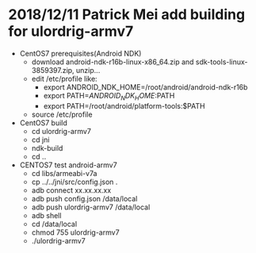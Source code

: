 # 2018/12/11 Patrick Mei add building for ulordrig-armv7
- CentOS7 prerequisites(Android NDK)
	- download android-ndk-r16b-linux-x86_64.zip and sdk-tools-linux-3859397.zip, unzip...
	- edit /etc/profile like:
		- export ANDROID_NDK_HOME=/root/android/android-ndk-r16b
		- export PATH=$ANDROID_NDK_HOME:$PATH
		- export PATH=/root/android/platform-tools:$PATH
	- source /etc/profile
- CentOS7 build
	- cd ulordrig-armv7
	- cd jni
	- ndk-build
	- cd ..
- CENTOS7 test android-armv7
	- cd libs/armeabi-v7a
	- cp ../../jni/src/config.json .
	- adb connect xx.xx.xx.xx
	- adb push config.json /data/local
	- adb push ulordrig-armv7 /data/local
	- adb shell
	- cd /data/local
	- chmod 755 ulordrig-armv7
	- ./ulordrig-armv7

